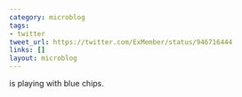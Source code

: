 ```yaml
---
category: microblog
tags:
- twitter
tweet_url: https://twitter.com/ExMember/status/946716444
links: []
layout: microblog
---
```

is playing with blue chips.
